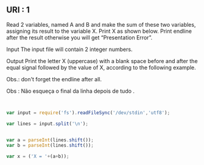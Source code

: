 ## URI : 1

<p> Read 2 variables, named A and B and make the sum of these two variables, assigning its result to the variable X. Print X as shown below. Print endline after the result otherwise you will get “Presentation Error”.

<!--
leia 2 variáveis , com o nome a e b e faça a soma das duas variáveis , colocando este resultado para a variavel x , imprima x com shown below , imprima o fim da linha depois o resultado otherwise voce vai pegar a presentação de erro . -->

Input
The input file will contain 2 integer numbers.

<!--
entrada 
a entrada do arquivo vai conter 2 números inteiros .-->

Output
Print the letter X (uppercase) with a blank space before and after the equal signal followed by the value of X, according to the following example.

<!--
Saida 
imprima a letra x ( maiusculo ) com um espaço em branco antes e depois o sinal de igual followed do valor de X , seguindo de acordo com o exemplo .
-->

Obs.: don't forget the endline after all.

Obs : Não esqueça o final da linha depois de tudo .


```javascript 


var input = require('fs').readFileSync('/dev/stdin','utf8');

var lines = input.split('\n');


var a = parseInt(lines.shift());
var b = parseInt(lines.shift());

var x = ('X = '+(a+b));


```